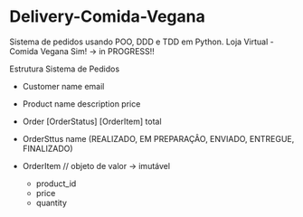 # Delivery-Comida-Vegana
Sistema de pedidos usando POO, DDD e TDD em Python.
Loja Virtual - Comida Vegana Sim! -> in PROGRESS!!


Estrutura
Sistema de Pedidos

- Customer
    name
    email

- Product
    name
    description
    price

- Order
    [OrderStatus]
    [OrderItem]
    total

- OrderSttus
    name (REALIZADO, EM PREPARAÇÂO, ENVIADO, ENTREGUE, FINALIZADO)

- OrderItem // objeto de valor -> imutável
    - product_id
    - price
    - quantity


